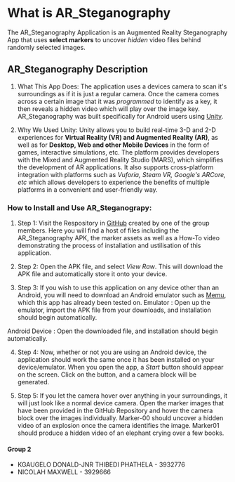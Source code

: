 # What is AR_Steganography

The AR_Steganography Application is an Augmented Reality Steganography App that uses **select markers** to uncover *hidden* video files behind randomly selected images.


## AR_Steganography Description

1. What This App Does:
The application uses a devices camera to scan it's surroundings as if it is just a regular camera. Once the camera comes across a certain image that it was *programmed* to identify as a key, it then reveals a hidden video which will play over the image key. AR_Steganography was built specifically for Android users using [Unity](https://unity.com/).

2. Why We Used Unity:
Unity allows you to build real-time 3-D and 2-D experiences for **Virtual Reality (VR) and Augmented Reality (AR)**, as well as for **Desktop, Web and other Mobile Devices** in the form of games, interactive simulations, etc. The platform provides developers with the Mixed and Augmented Reality Studio (MARS), which simplifies the development of AR applications. It also supports cross-platform integration with platforms such as *Vuforia, Steam VR, Google's ARCore, etc* which allows developers to experience the benefits of multiple platforms in a convenient and user-friendly way.


### How to Install and Use AR_Steganograpy:

1. Step 1:
Visit the Respository in [GitHub](https://github.com/thibedi-phathela/AR-Steganography) created by one of the group members. Here you will find a host of files including the AR_Steganography APK, the marker assets as well as a How-To video demonstrating the process of installation and ustilisation of this application.

2. Step 2:
Open the APK file, and select *View Raw*. This will download the APK file and automatically store it onto your device.

3. Step 3:
If you wish to use this application on any device other than an Android, you will need to download an Android emulator such as [Memu](https://www.memuplay.com/), which this app has already been tested on. 
  Emulator
  : Open up the emulator, import the APK file from your downloads, and installation should begin automatically.

  Android Device
  : Open the downloaded file, and installation should begin automatically.

4. Step 4:
Now, whether or not you are using an Android device, the application should work the same once it has been installed on your device/emulator.
When you open the app, a *Start* button should appear on the screen. Click on the button, and a camera block will be generated.

5. Step 5:
If you let the camera hover over anything in your surroundings, it will just look like a normal device camera. Open the marker images that have been provided in the GitHub Repository and hover the camera block over the images individually. Marker-00 should uncover a hidden video of an explosion once the camera identifies the image. Marker01 should produce a hidden video of an elephant crying over a few books. 


#### Group 2
- KGAUGELO DONALD-JNR THIBEDI PHATHELA - 3932776
- NICOLAH MAXWELL - 3929666
